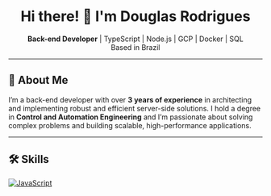 <h1 align="center">Hi there! 👋 I'm Douglas Rodrigues</h1>

<p align="center">
  <strong>Back-end Developer</strong> | TypeScript | Node.js | GCP | Docker | SQL<br>
  Based in Brazil
</p>

---

## 🚀 About Me

I’m a back-end developer with over **3 years of experience** in architecting and implementing robust and efficient server-side solutions. I hold a degree in **Control and Automation Engineering** and I’m passionate about solving complex problems and building scalable, high-performance applications.

---

## 🛠️ Skills
[![JavaScript](https://skillicons.dev/icons?i=js,typescript,nodejs,express,sequelize,nestjs,git,postgres,firebase,gcp,docker,jest)](https://skillicons.dev)

